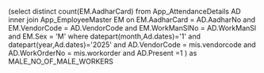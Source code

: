 (select distinct count(EM.AadharCard) from App_AttendanceDetails AD inner join App_EmployeeMaster EM on
EM.AadharCard = AD.AadharNo and EM.VendorCode = AD.VendorCode and EM.WorkManSlNo = AD.WorkManSl 
and EM.Sex = 'M'  where datepart(month,Ad.dates)='1'
and datepart(year,Ad.dates)='2025'   and AD.VendorCode = mis.vendorcode
and AD.WorkOrderNo = mis.workorder and AD.Present =1    ) as MALE_NO_OF_MALE_WORKERS 
